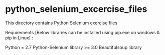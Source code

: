 # python_selenium_excercise_files
This directory contains Python Selenium exercise files


Requirements [Below libraries can be installed using pip.exe on windows & pip in Linux] :

Python = 2.7
Python-Selenium library >= 3.0
Beautifulsoup library
